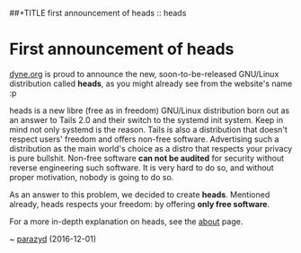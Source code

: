 ##+TITLE first announcement of heads :: heads

First announcement of heads
===========================

[dyne.org](https://www.dyne.org) is proud to announce the
new, soon-to-be-released GNU/Linux distribution called **heads**, as you
might already see from the website's name :p

heads is a new libre (free as in freedom) GNU/Linux distribution born
out as an answer to Tails 2.0 and their switch to the systemd init
system. Keep in mind not only systemd is the reason. Tails is also a
distribution that doesn't respect users' freedom and offers non-free
software. Advertising such a distribution as the main world's choice
as a distro that respects your privacy is pure bullshit. Non-free
software **can not be audited** for security without reverse engineering
such software. It is very hard to do so, and without proper motivation,
nobody is going to do so.

As an answer to this problem, we decided to create **heads**. Mentioned
already, heads respects your freedom: by offering **only free software**.

For a more in-depth explanation on heads, see the [about](/about.html)
page.

~ [parazyd](mailto:parazyd@dyne.org) (2016-12-01)
